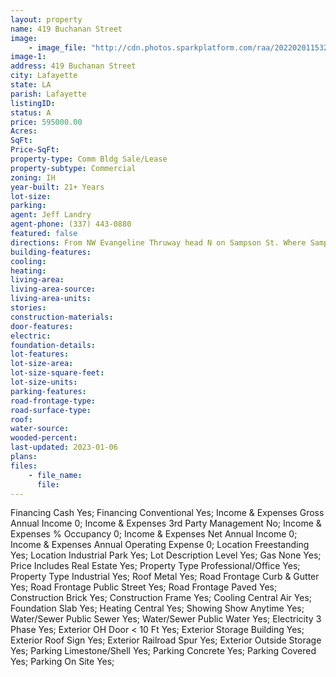 ```yaml
---
layout: property
name: 419 Buchanan Street
image:
    - image_file: "http://cdn.photos.sparkplatform.com/raa/20220201153215433412000000.jpg"
image-1:
address: 419 Buchanan Street
city: Lafayette
state: LA
parish: Lafayette
listingID: 
status: A
price: 595000.00
Acres: 
SqFt: 
Price-SqFt: 
property-type: Comm Bldg Sale/Lease
property-subtype: Commercial
zoning: IH
year-built: 21+ Years
lot-size: 
parking: 
agent: Jeff Landry
agent-phone: (337) 443-0880
featured: false
directions: From NW Evangeline Thruway head N on Sampson St. Where Sampson meets Buchanan property will be across the street.
building-features: 
cooling: 
heating: 
living-area: 
living-area-source: 
living-area-units: 
stories: 
construction-materials: 
door-features: 
electric: 
foundation-details: 
lot-features: 
lot-size-area: 
lot-size-square-feet: 
lot-size-units: 
parking-features: 
road-frontage-type: 
road-surface-type: 
roof: 
water-source: 
wooded-percent: 
last-updated: 2023-01-06
plans: 
files:
    - file_name:
      file:
---
```

Financing	Cash	Yes;
Financing	Conventional	Yes;
Income & Expenses	Gross Annual Income	0;
Income & Expenses	3rd Party Management	No;
Income & Expenses	% Occupancy	0;
Income & Expenses	Net Annual Income	0;
Income & Expenses	Annual Operating Expense	0;
Location	Freestanding	Yes;
Location	Industrial Park	Yes;
Lot Description	Level	Yes;
Gas	None	Yes;
Price Includes	Real Estate	Yes;
Property Type	Professional/Office	Yes;
Property Type	Industrial	Yes;
Roof	Metal	Yes;
Road Frontage	Curb & Gutter	Yes;
Road Frontage	Public Street	Yes;
Road Frontage	Paved	Yes;
Construction	Brick	Yes;
Construction	Frame	Yes;
Cooling	Central Air	Yes;
Foundation	Slab	Yes;
Heating	Central	Yes;
Showing	Show Anytime	Yes;
Water/Sewer	Public Sewer	Yes;
Water/Sewer	Public Water	Yes;
Electricity	3 Phase	Yes;
Exterior	OH Door < 10 Ft	Yes;
Exterior	Storage Building	Yes;
Exterior	Roof Sign	Yes;
Exterior	Railroad Spur	Yes;
Exterior	Outside Storage	Yes;
Parking	Limestone/Shell	Yes;
Parking	Concrete	Yes;
Parking	Covered	Yes;
Parking	On Site	Yes;

